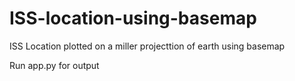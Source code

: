 # ISS-location-using-basemap
ISS Location plotted on a miller projecttion of earth using basemap

Run app.py for output
